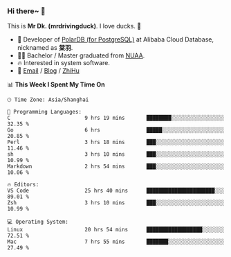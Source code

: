 ### Hi there~ 🫡

This is **Mr Dk. (mrdrivingduck)**. I love ducks. 🦆

- 🍊 Developer of [PolarDB (for PostgreSQL)](https://github.com/ApsaraDB/PolarDB-for-PostgreSQL) at Alibaba Cloud Database, nicknamed as **棠羽**.
- 👨‍🎓 Bachelor / Master graduated from [NUAA](https://en.wikipedia.org/wiki/Nanjing_University_of_Aeronautics_and_Astronautics).
- 🔥 Interested in system software.
- 🔗 [Email](mailto:mrdrivingduck@gmail.com) / [Blog](https://mrdrivingduck.github.io/blog/) / [ZhiHu](https://www.zhihu.com/people/zhang-jing-tang-78)

<!--START_SECTION:waka-->
📊 **This Week I Spent My Time On** 

```text
🕑︎ Time Zone: Asia/Shanghai

💬 Programming Languages: 
C                        9 hrs 19 mins       ████████░░░░░░░░░░░░░░░░░   32.35 % 
Go                       6 hrs               █████░░░░░░░░░░░░░░░░░░░░   20.85 % 
Perl                     3 hrs 18 mins       ███░░░░░░░░░░░░░░░░░░░░░░   11.46 % 
sh                       3 hrs 10 mins       ███░░░░░░░░░░░░░░░░░░░░░░   10.99 % 
Markdown                 2 hrs 54 mins       ███░░░░░░░░░░░░░░░░░░░░░░   10.06 % 

🔥 Editors: 
VS Code                  25 hrs 40 mins      ██████████████████████░░░   89.01 % 
Zsh                      3 hrs 10 mins       ███░░░░░░░░░░░░░░░░░░░░░░   10.99 % 

💻 Operating System: 
Linux                    20 hrs 54 mins      ██████████████████░░░░░░░   72.51 % 
Mac                      7 hrs 55 mins       ███████░░░░░░░░░░░░░░░░░░   27.49 % 
```


<!--END_SECTION:waka-->

<!-- ![Mr Dk.'s GitHub Stats](https://github-readme-stats.vercel.app/api?username=mrdrivingduck&count_private&show_icons=true&theme=buefy) -->

<!-- ![Most Used Languages](https://github-readme-stats.vercel.app/api/top-langs/?username=mrdrivingduck&exclude_repo=mips32-CPU,snort-tcp-socket&theme=buefy&layout=compact&langs_count=10) -->


<!--
**mrdrivingduck/mrdrivingduck** is a ✨ _special_ ✨ repository because its `README.md` (this file) appears on your GitHub profile.

Here are some ideas to get you started:

- 🔭 I’m currently working on ...
- 🌱 I’m currently learning ...
- 👯 I’m looking to collaborate on ...
- 🤔 I’m looking for help with ...
- 💬 Ask me about ...
- 📫 How to reach me: ...
- 😄 Pronouns: ...
- ⚡ Fun fact: ...
-->
